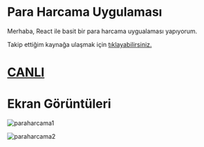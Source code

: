 # Para Harcama Uygulaması

Merhaba, React ile basit bir para harcama uygualaması yapıyorum. 

Takip ettiğim kaynağa ulaşmak için [tıklayabilirsiniz.](https://www.youtube.com/watch?v=vWL5_Lapr7w)

    
# [CANLI](https://02-para-harcama-uygulamasi.netlify.app/)

# Ekran Görüntüleri

![paraharcama1](https://user-images.githubusercontent.com/44196434/159803490-0beda062-b0c3-4ac7-9c6e-8b7d745fd7b8.png)

![paraharcama2](https://user-images.githubusercontent.com/44196434/159803522-50f081b8-6875-42e8-b323-f2cdf2315ecc.png)

